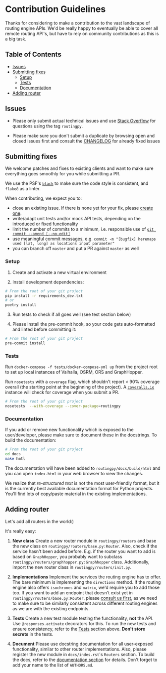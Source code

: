 # Contribution Guidelines

Thanks for considering to make a contribution to the vast landscape of routing engine APIs. We'd be really happy to
eventually be able to cover all remote routing API's, but have to rely on community contributions as this is a big task.

## Table of Contents

<!-- TOC depthFrom:1 depthTo:6 withLinks:1 updateOnSave:0 orderedList:0 -->

- [Issues](#issues)
- [Submitting fixes](#submitting-fixes)
	- [Setup](#setup)
	- [Tests](#tests)
	- [Documentation](#documentation)
- [Adding router](#adding-router)

<!-- /TOC -->

## Issues

- Please only submit actual technical issues and use [Stack Overflow](stackoverflow.com/) for questions using the tag `routingpy`.

- Please make sure you don't submit a duplicate by browsing open and closed issues first and consult the [CHANGELOG](https://github.com/gis-ops/routingpy/blob/master/CHANGELOG.md) for already fixed issues

## Submitting fixes

We welcome patches and fixes to existing clients and want to make sure everything goes smoothly for you while submitting a PR.

We use the PSF's [`black`](https://github.com/psf/black) to make sure the code style is consistent, and `flake8` as a linter. 

When contributing, we expect you to:

- close an existing issue. If there is none yet for your fix, please [create one](https://github.com/gis-ops/routingpy/issues/new).
- write/adapt unit tests and/or mock API tests, depending on the introduced or fixed functionality
- limit the number of commits to a minimum, i.e. responsible use of [`git commit --amend [--no-edit]`](https://www.atlassian.com/git/tutorials/rewriting-history#git-commit--amend)
- use meaningful commit messages, e.g. `commit -m "[bugfix] heremaps used [lat, long] as locations input parameter"`
- you can branch off `master` and put a PR against `master` as well

### Setup

1. Create and activate a new virtual environment

2. Install development dependencies:
```bash
# From the root of your git project
pip install -r requirements_dev.txt
# or
poetry install
```

3. Run tests to check if all goes well (see test section below)

4. Please install the pre-commit hook, so your code gets auto-formatted and linted before committing it:
```bash
# From the root of your git project
pre-commit install
```

### Tests

Run `docker-compose -f tests/docker-compose-yml up` from
the project root to set up local instances of Valhalla, OSRM, ORS and GraphHopper.

Run `nosetests` with a `coverage` flag, which shouldn't report < 90% coverage overall (the starting point at the
beginning of the project). A [`coveralls.io`](https://coveralls.io) instance will check for coverage when you submit a PR.

```bash
# From the root of your git project
nosetests  --with-coverage --cover-package=routingpy
```

### Documentation

If you add or remove new functionality which is exposed to the user/developer, please make sure to document these in the
docstrings. To build the documentation:

```bash
# From the root of your git project
cd docs
make hmtl
```

The documentation will have been added to `routingpy/docs/build/html` and you can open `index.html` in your web browser to view
the changes. 

We realize that *re-structured text* is not the most user-friendly format, but it is the currently best available
documentation format for Python projects. You'll find lots of copy/paste material in the existing implementations.

## Adding router

Let's add all routers in the world:)

It's really easy:

1. **New class** Create a new router module in `routingpy/routers` and base the new class on `routingpy/routers/base.py:Router`.
Also, check if the service hasn't been added before. E.g. if the router
you want to add is based on `GraphHopper`, you probably want to subclass `routingpy/routers/graphhopper.py:Graphhopper` class.
Additionally, import the new router class in `routingpy/routers/init.py`.

2. **Implementations** Implement the services the routing engine has to offer. The bare minimum is implementing the `directions` method.
If the routing engine also offers `isochrones` and `matrix`, we'd require you to add those too. If you want to add an
endpoint that doesn't exist yet in `routingpy/routers/base.py:Router`, please [consult us first](mailto:enquiry@gis-ops.com?subject=contributing%20to%20routingpy), as we need to make sure
to be similarly consistent across different routing engines as we are with the existing endpoints.

3. **Tests** Create a new test module testing the functionality, **not** the API.
Use `@responses.activate` decorators for this.
To run the new tests and ensure consistency, refer to the [Tests](#tests) section above. **Don't store secrets** in the tests.

4. **Document** Please use docstring documentation for all user-exposed functionality, similar to other router implementations.
 Also, please register the new module in `docs/indes.rst`'s `Routers` section. To build the docs, refer to the
 [documentation section](#documentation) for details. Don't forget to add your name to the list of `AUTHORS.md`.
